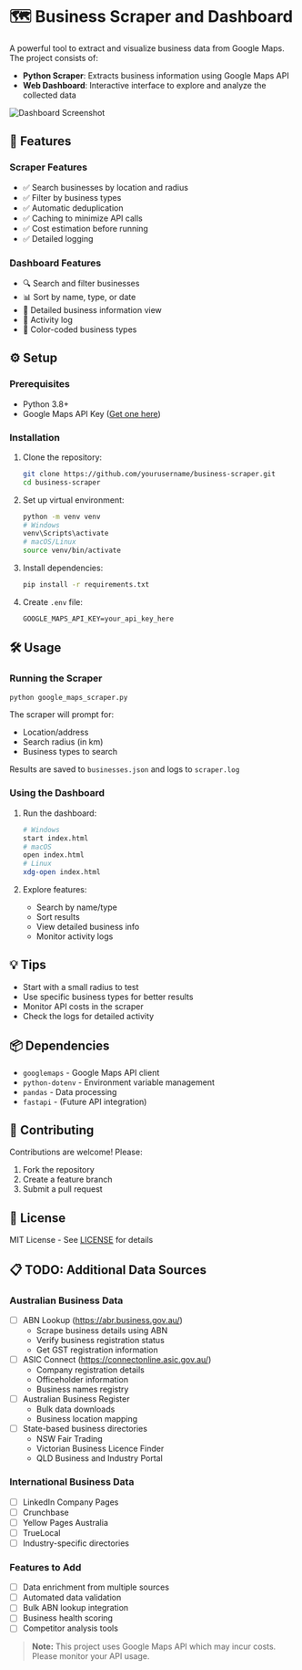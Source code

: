 # 🗺️ Business Scraper and Dashboard

A powerful tool to extract and visualize business data from Google Maps. The project consists of:
- **Python Scraper**: Extracts business information using Google Maps API
- **Web Dashboard**: Interactive interface to explore and analyze the collected data

![Dashboard Screenshot](https://github.com/yourusername/business-scraper/raw/main/screenshot_01.PNG)

## 🚀 Features

### Scraper Features
- ✅ Search businesses by location and radius
- ✅ Filter by business types
- ✅ Automatic deduplication
- ✅ Caching to minimize API calls
- ✅ Cost estimation before running
- ✅ Detailed logging

### Dashboard Features
- 🔍 Search and filter businesses
- 📊 Sort by name, type, or date
- 📄 Detailed business information view
- 📝 Activity log
- 🎨 Color-coded business types

## ⚙️ Setup

### Prerequisites
- Python 3.8+
- Google Maps API Key ([Get one here](https://console.cloud.google.com/))

### Installation
1. Clone the repository:
   ```bash
   git clone https://github.com/yourusername/business-scraper.git
   cd business-scraper
   ```

2. Set up virtual environment:
   ```bash
   python -m venv venv
   # Windows
   venv\Scripts\activate
   # macOS/Linux
   source venv/bin/activate
   ```

3. Install dependencies:
   ```bash
   pip install -r requirements.txt
   ```

4. Create `.env` file:
   ```env
   GOOGLE_MAPS_API_KEY=your_api_key_here
   ```

## 🛠️ Usage

### Running the Scraper
```bash
python google_maps_scraper.py
```
The scraper will prompt for:
- Location/address
- Search radius (in km)
- Business types to search

Results are saved to `businesses.json` and logs to `scraper.log`

### Using the Dashboard
1. Run the dashboard:
   ```bash
   # Windows
   start index.html
   # macOS
   open index.html
   # Linux
   xdg-open index.html
   ```

2. Explore features:
   - Search by name/type
   - Sort results
   - View detailed business info
   - Monitor activity logs

## 💡 Tips
- Start with a small radius to test
- Use specific business types for better results
- Monitor API costs in the scraper
- Check the logs for detailed activity

## 📦 Dependencies
- `googlemaps` - Google Maps API client
- `python-dotenv` - Environment variable management
- `pandas` - Data processing
- `fastapi` - (Future API integration)

## 🤝 Contributing
Contributions are welcome! Please:
1. Fork the repository
2. Create a feature branch
3. Submit a pull request

## 📄 License
MIT License - See [LICENSE](LICENSE) for details

## 📋 TODO: Additional Data Sources

### Australian Business Data
- [ ] ABN Lookup (https://abr.business.gov.au/)
  - Scrape business details using ABN
  - Verify business registration status
  - Get GST registration information
- [ ] ASIC Connect (https://connectonline.asic.gov.au/)
  - Company registration details
  - Officeholder information
  - Business names registry
- [ ] Australian Business Register
  - Bulk data downloads
  - Business location mapping
- [ ] State-based business directories
  - NSW Fair Trading
  - Victorian Business Licence Finder
  - QLD Business and Industry Portal

### International Business Data
- [ ] LinkedIn Company Pages
- [ ] Crunchbase
- [ ] Yellow Pages Australia
- [ ] TrueLocal
- [ ] Industry-specific directories

### Features to Add
- [ ] Data enrichment from multiple sources
- [ ] Automated data validation
- [ ] Bulk ABN lookup integration
- [ ] Business health scoring
- [ ] Competitor analysis tools

> **Note:** This project uses Google Maps API which may incur costs. Please monitor your API usage.
